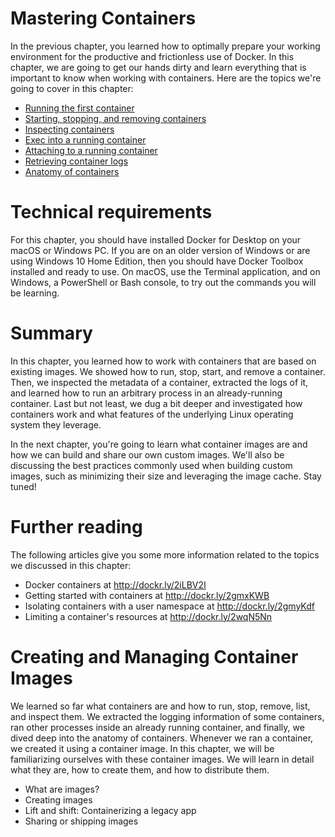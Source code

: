 # Mastering Containers
In the previous chapter, you learned how to optimally prepare your working environment for the productive and frictionless use of Docker. In this chapter, we are going to get our hands dirty and learn everything that is important to know when working with containers. Here are the topics we're going to cover in this chapter:

- [Running the first container](Running-the-first-container.md)
- [Starting, stopping, and removing containers](Starting-stopping-and-removing-containers.md)
- [Inspecting containers](Inspecting-containers.md)
- [Exec into a running container](Exec-into-a-running-container.md)
- [Attaching to a running container](Attaching-to-a-running-container.md)
- [Retrieving container logs](Retrieving-container-logs.md)
- [Anatomy of containers](Anatomy-of-containers.md)

# Technical requirements
For this chapter, you should have installed Docker for Desktop on your macOS or Windows PC. If you are on an older version of Windows or are using Windows 10 Home Edition, then you should have Docker Toolbox installed and ready to use. On macOS, use the Terminal application, and on Windows, a PowerShell or Bash console, to try out the commands you will be learning.

# Summary
In this chapter, you learned how to work with containers that are based on existing images. We showed how to run, stop, start, and remove a container. Then, we inspected the metadata of a container, extracted the logs of it, and learned how to run an arbitrary process in an already-running container. Last but not least, we dug a bit deeper and investigated how containers work and what features of the underlying Linux operating system they leverage.

In the next chapter, you're going to learn what container images are and how we can build and share our own custom images. We'll also be discussing the best practices commonly used when building custom images, such as minimizing their size and leveraging the image cache. Stay tuned!

# Further reading
The following articles give you some more information related to the topics we discussed in this chapter:

- Docker containers at http://dockr.ly/2iLBV2I
- Getting started with containers at http://dockr.ly/2gmxKWB
- Isolating containers with a user namespace at http://dockr.ly/2gmyKdf
- Limiting a container's resources at http://dockr.ly/2wqN5Nn

# Creating and Managing Container Images
We learned so far  what containers are and how to run, stop, remove, list, and inspect them. We extracted the logging information of some containers, ran other processes inside an already running container, and finally, we dived deep into the anatomy of containers. Whenever we ran a container, we created it using a container image. In this chapter, we will be familiarizing ourselves with these container images. We will learn in detail what they are, how to create them, and how to distribute them.


- What are images?
- Creating images
- Lift and shift: Containerizing a legacy app
- Sharing or shipping images

